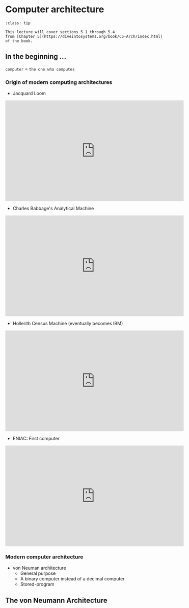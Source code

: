 # Computer architecture

```{admonition} Relevant Reading
:class: tip

This lecture will cover sections 5.1 through 5.4 
from [Chapter 5](https://diveintosystems.org/book/C5-Arch/index.html) of the book. 

```

## In the beginning ...

`computer` = `the one who computes`

### Origin of modern computing architectures

- Jacquard Loom

<iframe width="560" height="315" src="https://www.youtube.com/embed/MQzpLLhN0fY" title="YouTube video player" frameborder="0" allow="accelerometer; autoplay; clipboard-write; encrypted-media; gyroscope; picture-in-picture" allowfullscreen></iframe>

- Charles Babbage's Analytical Machine

<iframe width="560" height="315" src="https://www.youtube.com/embed/XSkGY6LchJs" title="YouTube video player" frameborder="0" allow="accelerometer; autoplay; clipboard-write; encrypted-media; gyroscope; picture-in-picture" allowfullscreen></iframe>

- Hollerith Census Machine (eventually becomes IBM)

<iframe width="560" height="315" src="https://www.youtube.com/embed/9HXjLW7v-II" title="YouTube video player" frameborder="0" allow="accelerometer; autoplay; clipboard-write; encrypted-media; gyroscope; picture-in-picture" allowfullscreen></iframe>

- ENIAC: First computer

<iframe width="560" height="315" src="https://www.youtube.com/embed/k4oGI_dNaPc" title="YouTube video player" frameborder="0" allow="accelerometer; autoplay; clipboard-write; encrypted-media; gyroscope; picture-in-picture" allowfullscreen></iframe>

### Modern computer architecture

- von Neuman architecture
  - General purpose
  - A binary computer instead of a decimal computer
  - Stored-program

## The von Neumann Architecture




